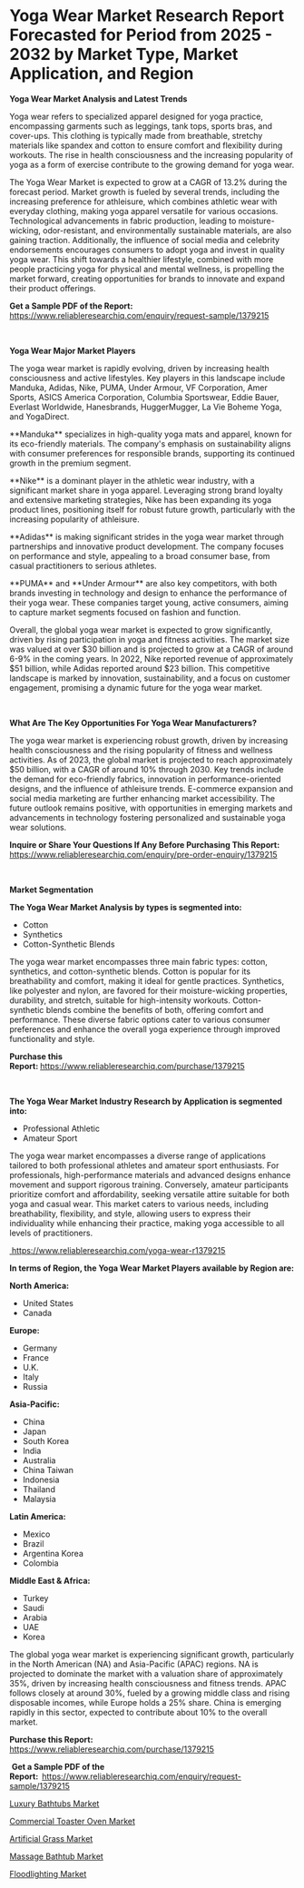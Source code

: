 <p><h1>Yoga Wear Market Research Report Forecasted for Period from 2025 -  2032 by Market Type, Market Application, and Region</h1></p><p><strong>Yoga Wear Market Analysis and Latest Trends</strong></p>
<p><p>Yoga wear refers to specialized apparel designed for yoga practice, encompassing garments such as leggings, tank tops, sports bras, and cover-ups. This clothing is typically made from breathable, stretchy materials like spandex and cotton to ensure comfort and flexibility during workouts. The rise in health consciousness and the increasing popularity of yoga as a form of exercise contribute to the growing demand for yoga wear.</p><p>The Yoga Wear Market is expected to grow at a CAGR of 13.2% during the forecast period. Market growth is fueled by several trends, including the increasing preference for athleisure, which combines athletic wear with everyday clothing, making yoga apparel versatile for various occasions. Technological advancements in fabric production, leading to moisture-wicking, odor-resistant, and environmentally sustainable materials, are also gaining traction. Additionally, the influence of social media and celebrity endorsements encourages consumers to adopt yoga and invest in quality yoga wear. This shift towards a healthier lifestyle, combined with more people practicing yoga for physical and mental wellness, is propelling the market forward, creating opportunities for brands to innovate and expand their product offerings.</p></p>
<p><strong>Get a Sample PDF of the Report:&nbsp;</strong> <a href="https://www.reliableresearchiq.com/enquiry/request-sample/1379215?utm_campaign=1129&utm_medium=2&utm_source=Github&utm_content=ia&utm_term=04042025&utm_id=yoga-wear">https://www.reliableresearchiq.com/enquiry/request-sample/1379215</a></p>
<p>&nbsp;</p>
<p><strong>Yoga Wear Major Market Players</strong></p>
<p><p>The yoga wear market is rapidly evolving, driven by increasing health consciousness and active lifestyles. Key players in this landscape include Manduka, Adidas, Nike, PUMA, Under Armour, VF Corporation, Amer Sports, ASICS America Corporation, Columbia Sportswear, Eddie Bauer, Everlast Worldwide, Hanesbrands, HuggerMugger, La Vie Boheme Yoga, and YogaDirect.</p><p>**Manduka** specializes in high-quality yoga mats and apparel, known for its eco-friendly materials. The company's emphasis on sustainability aligns with consumer preferences for responsible brands, supporting its continued growth in the premium segment.</p><p>**Nike** is a dominant player in the athletic wear industry, with a significant market share in yoga apparel. Leveraging strong brand loyalty and extensive marketing strategies, Nike has been expanding its yoga product lines, positioning itself for robust future growth, particularly with the increasing popularity of athleisure.</p><p>**Adidas** is making significant strides in the yoga wear market through partnerships and innovative product development. The company focuses on performance and style, appealing to a broad consumer base, from casual practitioners to serious athletes.</p><p>**PUMA** and **Under Armour** are also key competitors, with both brands investing in technology and design to enhance the performance of their yoga wear. These companies target young, active consumers, aiming to capture market segments focused on fashion and function.</p><p>Overall, the global yoga wear market is expected to grow significantly, driven by rising participation in yoga and fitness activities. The market size was valued at over $30 billion and is projected to grow at a CAGR of around 6-9% in the coming years. In 2022, Nike reported revenue of approximately $51 billion, while Adidas reported around $23 billion. This competitive landscape is marked by innovation, sustainability, and a focus on customer engagement, promising a dynamic future for the yoga wear market.</p></p>
<p>&nbsp;</p>
<p><strong>What Are The Key Opportunities For Yoga Wear Manufacturers?</strong></p>
<p><p>The yoga wear market is experiencing robust growth, driven by increasing health consciousness and the rising popularity of fitness and wellness activities. As of 2023, the global market is projected to reach approximately $50 billion, with a CAGR of around 10% through 2030. Key trends include the demand for eco-friendly fabrics, innovation in performance-oriented designs, and the influence of athleisure trends. E-commerce expansion and social media marketing are further enhancing market accessibility. The future outlook remains positive, with opportunities in emerging markets and advancements in technology fostering personalized and sustainable yoga wear solutions.</p></p>
<p><strong>Inquire or Share Your Questions If Any Before Purchasing This Report:</strong> <a href="https://www.reliableresearchiq.com/enquiry/pre-order-enquiry/1379215?utm_campaign=1129&utm_medium=2&utm_source=Github&utm_content=ia&utm_term=04042025&utm_id=yoga-wear">https://www.reliableresearchiq.com/enquiry/pre-order-enquiry/1379215</a></p>
<p>&nbsp;</p>
<p><strong>Market Segmentation</strong></p>
<p><strong>The Yoga Wear Market Analysis by types is segmented into:</strong></p>
<p><ul><li>Cotton</li><li>Synthetics</li><li>Cotton-Synthetic Blends</li></ul></p>
<p><p>The yoga wear market encompasses three main fabric types: cotton, synthetics, and cotton-synthetic blends. Cotton is popular for its breathability and comfort, making it ideal for gentle practices. Synthetics, like polyester and nylon, are favored for their moisture-wicking properties, durability, and stretch, suitable for high-intensity workouts. Cotton-synthetic blends combine the benefits of both, offering comfort and performance. These diverse fabric options cater to various consumer preferences and enhance the overall yoga experience through improved functionality and style.</p></p>
<p><strong>Purchase this Report:&nbsp;</strong><a href="https://www.reliableresearchiq.com/purchase/1379215?utm_campaign=1129&utm_medium=2&utm_source=Github&utm_content=ia&utm_term=04042025&utm_id=yoga-wear">https://www.reliableresearchiq.com/purchase/1379215</a></p>
<p>&nbsp;</p>
<p><strong>The Yoga Wear Market Industry Research by Application is segmented into:</strong></p>
<p><ul><li>Professional Athletic</li><li>Amateur Sport</li></ul></p>
<p><p>The yoga wear market encompasses a diverse range of applications tailored to both professional athletes and amateur sport enthusiasts. For professionals, high-performance materials and advanced designs enhance movement and support rigorous training. Conversely, amateur participants prioritize comfort and affordability, seeking versatile attire suitable for both yoga and casual wear. This market caters to various needs, including breathability, flexibility, and style, allowing users to express their individuality while enhancing their practice, making yoga accessible to all levels of practitioners.</p></p>
<p><a href="https://www.reliableresearchiq.com/yoga-wear-r1379215?utm_campaign=1129&utm_medium=2&utm_source=Github&utm_content=ia&utm_term=04042025&utm_id=yoga-wear">&nbsp;https://www.reliableresearchiq.com/yoga-wear-r1379215</a></p>
<p><strong>In terms of Region, the Yoga Wear Market Players available by Region are:</strong></p>
<p>
    <p> <strong> North America: </strong>
        <ul>
            <li>United States</li>
            <li>Canada</li>
        </ul>
        </p> 
    <p> <strong> Europe: </strong>
        <ul>
            <li>Germany</li>
            <li>France</li>
            <li>U.K.</li>
            <li>Italy</li>
            <li>Russia</li>
        </ul>
        </p> 
    <p> <strong> Asia-Pacific: </strong>
        <ul>
            <li>China</li>
            <li>Japan</li>
            <li>South Korea</li>
            <li>India</li>
            <li>Australia</li>
            <li>China Taiwan</li>
            <li>Indonesia</li>
            <li>Thailand</li>
            <li>Malaysia</li>
        </ul>
        </p> 
    <p> <strong> Latin America: </strong>
        <ul>
            <li>Mexico</li>
            <li>Brazil</li>
            <li>Argentina Korea</li>
            <li>Colombia</li>
        </ul>
        </p> 
    <p> <strong> Middle East & Africa: </strong>
        <ul>
            <li>Turkey</li>
            <li>Saudi</li>
            <li>Arabia</li>
            <li>UAE</li>
            <li>Korea</li>
        </ul>
    </p>
    </p>
<p><p>The global yoga wear market is experiencing significant growth, particularly in the North American (NA) and Asia-Pacific (APAC) regions. NA is projected to dominate the market with a valuation share of approximately 35%, driven by increasing health consciousness and fitness trends. APAC follows closely at around 30%, fueled by a growing middle class and rising disposable incomes, while Europe holds a 25% share. China is emerging rapidly in this sector, expected to contribute about 10% to the overall market.</p></p>
<p><strong>Purchase this Report: </strong><a href="https://www.reliableresearchiq.com/purchase/1379215?utm_campaign=1129&utm_medium=2&utm_source=Github&utm_content=ia&utm_term=04042025&utm_id=yoga-wear">https://www.reliableresearchiq.com/purchase/1379215</a></p>
<p>&nbsp;<strong>Get a Sample PDF of the Report:&nbsp;&nbsp;</strong><a href="https://www.reliableresearchiq.com/enquiry/request-sample/1379215?utm_campaign=1129&utm_medium=2&utm_source=Github&utm_content=ia&utm_term=04042025&utm_id=yoga-wear">https://www.reliableresearchiq.com/enquiry/request-sample/1379215</a></p>
<p><strong></strong></p>
<p><p><a href="https://github.com/messonmengen75/Market-Research-Report-List-1/blob/main/luxury-bathtubs-market.md?utm_campaign=1129&utm_medium=2&utm_source=Github&utm_content=ia&utm_term=04042025&utm_id=yoga-wear">Luxury Bathtubs Market</a></p><p><a href="https://github.com/bocksovers0r/Market-Research-Report-List-1/blob/main/commercial-toaster-oven-market.md?utm_campaign=1129&utm_medium=2&utm_source=Github&utm_content=ia&utm_term=04042025&utm_id=yoga-wear">Commercial Toaster Oven Market</a></p><p><a href="https://github.com/zymerivarrik6/Market-Research-Report-List-1/blob/main/artificial-grass-market.md?utm_campaign=1129&utm_medium=2&utm_source=Github&utm_content=ia&utm_term=04042025&utm_id=yoga-wear">Artificial Grass Market</a></p><p><a href="https://github.com/saimntamiki/Market-Research-Report-List-1/blob/main/massage-bathtub-market.md?utm_campaign=1129&utm_medium=2&utm_source=Github&utm_content=ia&utm_term=04042025&utm_id=yoga-wear">Massage Bathtub Market</a></p><p><a href="https://github.com/skoppmerlib9/Market-Research-Report-List-1/blob/main/floodlighting-market.md?utm_campaign=1129&utm_medium=2&utm_source=Github&utm_content=ia&utm_term=04042025&utm_id=yoga-wear">Floodlighting Market</a></p></p>